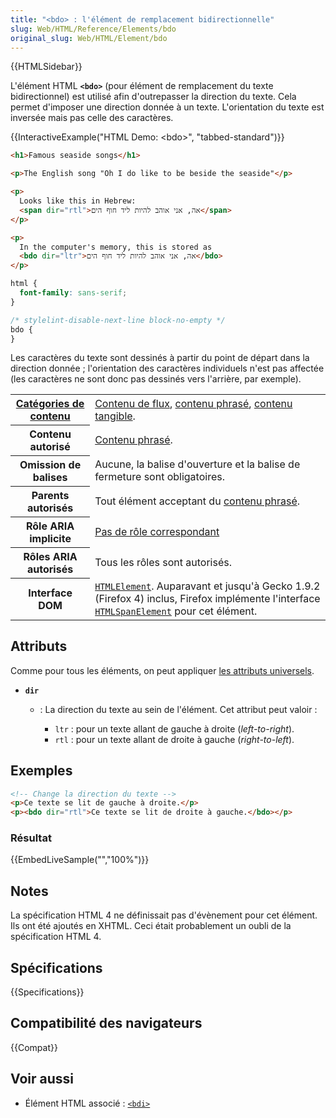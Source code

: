```yaml
---
title: "<bdo> : l'élément de remplacement bidirectionnelle"
slug: Web/HTML/Reference/Elements/bdo
original_slug: Web/HTML/Element/bdo
---
```


{{HTMLSidebar}}

L'élément HTML **`<bdo>`** (pour élément de remplacement du texte bidirectionnel) est utilisé afin d'outrepasser la direction du texte. Cela permet d'imposer une direction donnée à un texte. L'orientation du texte est inversée mais pas celle des caractères.

{{InteractiveExample("HTML Demo: &lt;bdo&gt;", "tabbed-standard")}}

```html interactive-example
<h1>Famous seaside songs</h1>

<p>The English song "Oh I do like to be beside the seaside"</p>

<p>
  Looks like this in Hebrew:
  <span dir="rtl">אה, אני אוהב להיות ליד חוף הים</span>
</p>

<p>
  In the computer's memory, this is stored as
  <bdo dir="ltr">אה, אני אוהב להיות ליד חוף הים</bdo>
</p>
```

```css interactive-example
html {
  font-family: sans-serif;
}

/* stylelint-disable-next-line block-no-empty */
bdo {
}
```

Les caractères du texte sont dessinés à partir du point de départ dans la direction donnée ; l'orientation des caractères individuels n'est pas affectée (les caractères ne sont donc pas dessinés vers l'arrière, par exemple).

<table class="properties">
  <tbody>
    <tr>
      <th scope="row">
        <a href="/fr/docs/Web/Guide/HTML/Content_categories"
          >Catégories de contenu</a
        >
      </th>
      <td>
        <a href="/fr/docs/Web/Guide/HTML/Content_categories#flow_content"
          >Contenu de flux</a
        >,
        <a href="/fr/docs/Web/Guide/HTML/Content_categories#phrasing_content"
          >contenu phrasé</a
        >,
        <a href="/fr/docs/Web/Guide/HTML/Content_categories#palpable_content"
          >contenu tangible</a
        >.
      </td>
    </tr>
    <tr>
      <th scope="row">Contenu autorisé</th>
      <td>
        <a href="/fr/docs/Web/Guide/HTML/Content_categories#phrasing_content"
          >Contenu phrasé</a
        >.
      </td>
    </tr>
    <tr>
      <th scope="row">Omission de balises</th>
      <td>
        Aucune, la balise d'ouverture et la balise de fermeture sont
        obligatoires.
      </td>
    </tr>
    <tr>
      <th scope="row">Parents autorisés</th>
      <td>
        Tout élément acceptant du
        <a href="/fr/docs/Web/Guide/HTML/Content_categories#phrasing_content"
          >contenu phrasé</a
        >.
      </td>
    </tr>
    <tr>
      <th scope="row">Rôle ARIA implicite</th>
      <td>
        <a href="https://www.w3.org/TR/html-aria/#dfn-no-corresponding-role"
          >Pas de rôle correspondant</a
        >
      </td>
    </tr>
    <tr>
      <th scope="row">Rôles ARIA autorisés</th>
      <td>Tous les rôles sont autorisés.</td>
    </tr>
    <tr>
      <th scope="row">Interface DOM</th>
      <td>
        <a href="/fr/docs/Web/API/HTMLElement"><code>HTMLElement</code></a
        >. Auparavant et jusqu'à Gecko 1.9.2 (Firefox 4) inclus, Firefox
        implémente l'interface
        <a href="/fr/docs/Web/API/HTMLSpanElement"
          ><code>HTMLSpanElement</code></a
        >
        pour cet élément.
      </td>
    </tr>
  </tbody>
</table>

## Attributs

Comme pour tous les éléments, on peut appliquer [les attributs universels](/fr/docs/Web/HTML/Global_attributes).

- **`dir`**

  - : La direction du texte au sein de l'élément. Cet attribut peut valoir :

    - `ltr` : pour un texte allant de gauche à droite (_left-to-right_).
    - `rtl` : pour un texte allant de droite à gauche (_right-to-left_).

## Exemples

```html
<!-- Change la direction du texte -->
<p>Ce texte se lit de gauche à droite.</p>
<p><bdo dir="rtl">Ce texte se lit de droite à gauche.</bdo></p>
```

### Résultat

{{EmbedLiveSample("","100%")}}

## Notes

La spécification HTML 4 ne définissait pas d'évènement pour cet élément. Ils ont été ajoutés en XHTML. Ceci était probablement un oubli de la spécification HTML 4.

## Spécifications

{{Specifications}}

## Compatibilité des navigateurs

{{Compat}}

## Voir aussi

- Élément HTML associé : [`<bdi>`](/fr/docs/Web/HTML/Element/bdi)
